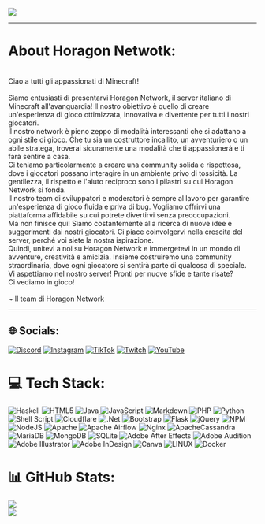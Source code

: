 [![](https://visitcount.itsvg.in/api?id=HoragonNetwork&icon=6&color=0)](https://visitcount.itsvg.in)

---

# About Horagon Netwotk:

<br>Ciao a tutti gli appassionati di Minecraft!<br><br>Siamo entusiasti di presentarvi Horagon Network, il server italiano di Minecraft all'avanguardia! Il nostro obiettivo è quello di creare un'esperienza di gioco ottimizzata, innovativa e divertente per tutti i nostri giocatori.<br>Il nostro network è pieno zeppo di modalità interessanti che si adattano a ogni stile di gioco. Che tu sia un costruttore incallito, un avventuriero o un abile stratega, troverai sicuramente una modalità che ti appassionerà e ti farà sentire a casa.<br>Ci teniamo particolarmente a creare una community solida e rispettosa, dove i giocatori possano interagire in un ambiente privo di tossicità. La gentilezza, il rispetto e l'aiuto reciproco sono i pilastri su cui Horagon Network si fonda.<br>Il nostro team di sviluppatori e moderatori è sempre al lavoro per garantire un'esperienza di gioco fluida e priva di bug. Vogliamo offrirvi una piattaforma affidabile su cui potrete divertirvi senza preoccupazioni.<br>Ma non finisce qui! Siamo costantemente alla ricerca di nuove idee e suggerimenti dai nostri giocatori. Ci piace coinvolgervi nella crescita del server, perché voi siete la nostra ispirazione.<br>Quindi, unitevi a noi su Horagon Network e immergetevi in un mondo di avventure, creatività e amicizia. Insieme costruiremo una community straordinaria, dove ogni giocatore si sentirà parte di qualcosa di speciale.<br>Vi aspettiamo nel nostro server! Pronti per nuove sfide e tante risate?<br>Ci vediamo in gioco!<br><br>~ Il team di Horagon Network

---

## 🌐 Socials:
[![Discord](https://img.shields.io/badge/Discord-%237289DA.svg?logo=discord&logoColor=white)](https://discord.horagon.net) [![Instagram](https://img.shields.io/badge/Instagram-%23E4405F.svg?logo=Instagram&logoColor=white)](https://instagram.com/horagon.network) [![TikTok](https://img.shields.io/badge/TikTok-%23000000.svg?logo=TikTok&logoColor=white)](https://tiktok.com/@horagon.network) [![Twitch](https://img.shields.io/badge/Twitch-%239146FF.svg?logo=Twitch&logoColor=white)](https://twitch.tv/horagonnetwork) [![YouTube](https://img.shields.io/badge/YouTube-%23FF0000.svg?logo=YouTube&logoColor=white)](https://youtube.com/@horagon.network) 

# 💻 Tech Stack:
![Haskell](https://img.shields.io/badge/Haskell-5e5086?style=for-the-badge&logo=haskell&logoColor=white) ![HTML5](https://img.shields.io/badge/html5-%23E34F26.svg?style=for-the-badge&logo=html5&logoColor=white) ![Java](https://img.shields.io/badge/java-%23ED8B00.svg?style=for-the-badge&logo=java&logoColor=white) ![JavaScript](https://img.shields.io/badge/javascript-%23323330.svg?style=for-the-badge&logo=javascript&logoColor=%23F7DF1E) ![Markdown](https://img.shields.io/badge/markdown-%23000000.svg?style=for-the-badge&logo=markdown&logoColor=white) ![PHP](https://img.shields.io/badge/php-%23777BB4.svg?style=for-the-badge&logo=php&logoColor=white) ![Python](https://img.shields.io/badge/python-3670A0?style=for-the-badge&logo=python&logoColor=ffdd54) ![Shell Script](https://img.shields.io/badge/shell_script-%23121011.svg?style=for-the-badge&logo=gnu-bash&logoColor=white) ![Cloudflare](https://img.shields.io/badge/Cloudflare-F38020?style=for-the-badge&logo=Cloudflare&logoColor=white) ![.Net](https://img.shields.io/badge/.NET-5C2D91?style=for-the-badge&logo=.net&logoColor=white) ![Bootstrap](https://img.shields.io/badge/bootstrap-%23563D7C.svg?style=for-the-badge&logo=bootstrap&logoColor=white) ![Flask](https://img.shields.io/badge/flask-%23000.svg?style=for-the-badge&logo=flask&logoColor=white) ![jQuery](https://img.shields.io/badge/jquery-%230769AD.svg?style=for-the-badge&logo=jquery&logoColor=white) ![NPM](https://img.shields.io/badge/NPM-%23000000.svg?style=for-the-badge&logo=npm&logoColor=white) ![NodeJS](https://img.shields.io/badge/node.js-6DA55F?style=for-the-badge&logo=node.js&logoColor=white) ![Apache](https://img.shields.io/badge/apache-%23D42029.svg?style=for-the-badge&logo=apache&logoColor=white) ![Apache Airflow](https://img.shields.io/badge/Apache%20Airflow-017CEE?style=for-the-badge&logo=Apache%20Airflow&logoColor=white) ![Nginx](https://img.shields.io/badge/nginx-%23009639.svg?style=for-the-badge&logo=nginx&logoColor=white) ![ApacheCassandra](https://img.shields.io/badge/cassandra-%231287B1.svg?style=for-the-badge&logo=apache-cassandra&logoColor=white) ![MariaDB](https://img.shields.io/badge/MariaDB-003545?style=for-the-badge&logo=mariadb&logoColor=white) ![MongoDB](https://img.shields.io/badge/MongoDB-%234ea94b.svg?style=for-the-badge&logo=mongodb&logoColor=white) ![SQLite](https://img.shields.io/badge/sqlite-%2307405e.svg?style=for-the-badge&logo=sqlite&logoColor=white) ![Adobe After Effects](https://img.shields.io/badge/Adobe%20After%20Effects-9999FF.svg?style=for-the-badge&logo=Adobe%20After%20Effects&logoColor=white) ![Adobe Audition](https://img.shields.io/badge/Adobe%20Audition-9999FF.svg?style=for-the-badge&logo=Adobe%20Audition&logoColor=white) ![Adobe Illustrator](https://img.shields.io/badge/adobeillustrator-%23FF9A00.svg?style=for-the-badge&logo=adobeillustrator&logoColor=white) ![Adobe InDesign](https://img.shields.io/badge/Adobe%20InDesign-49021F?style=for-the-badge&logo=adobeindesign&logoColor=white) ![Canva](https://img.shields.io/badge/Canva-%2300C4CC.svg?style=for-the-badge&logo=Canva&logoColor=white) ![LINUX](https://img.shields.io/badge/Linux-FCC624?style=for-the-badge&logo=linux&logoColor=black) ![Docker](https://img.shields.io/badge/docker-%230db7ed.svg?style=for-the-badge&logo=docker&logoColor=white)
# 📊 GitHub Stats:
![](https://github-readme-stats.vercel.app/api?username=HoragonNetwork&theme=nord&hide_border=false&include_all_commits=true&count_private=true)<br/>
![](https://github-readme-streak-stats.herokuapp.com/?user=HoragonNetwork&theme=nord&hide_border=false)<br/>


<!-- Proudly created with GPRM ( https://gprm.itsvg.in ) -->
